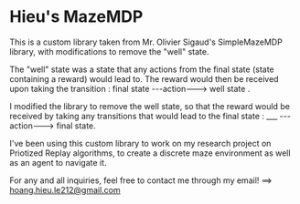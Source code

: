 # Hieu's MazeMDP

This is a custom library taken from Mr. Olivier Sigaud's SimpleMazeMDP library, with modifications to remove the "well" state.

The "well" state was a state that any actions from the final state (state containing a reward) would lead to. The reward would then be received upon taking the transition :  final state  ---action--->  well state .

I modified the library to remove the well state, so that the reward would be received by taking any transitions that would lead to the final state :  ___  ---action--->  final state.


I've been using this custom library to work on my research project on Priotized Replay algorithms, to create a discrete maze environment as well as an agent to navigate it. 

For any and all inquiries, feel free to contact me through my email! ==> hoang.hieu.le212@gmail.com

